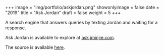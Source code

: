 +++
image = "img/portfolio/askjordan.png"
showonlyimage = false
date = "2019"
title = "Ask Jordan"
draft = false
weight = 5
+++

A search engine that answers queries by texting Jordan and waiting for a response.
<!--more-->

Ask Jordan is available to explore at [ask.jminjie.com](http://ask.jminjie.com/).

The source is available [here](https://github.com/jminjie/ask-jordan).
